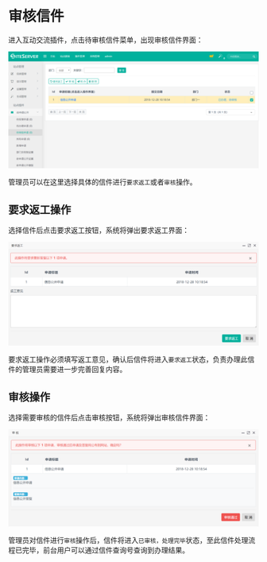 # 审核信件

进入互动交流插件，点击待审核信件菜单，出现审核信件界面：

![](assets/check/01.png)

管理员可以在这里选择具体的信件进行`要求返工`或者`审核`操作。

## 要求返工操作

选择信件后点击要求返工按钮，系统将弹出要求返工界面：

![](assets/check/02.png)

要求返工操作必须填写返工意见，确认后信件将进入`要求返工`状态，负责办理此信件的管理员需要进一步完善回复内容。

## 审核操作

选择需要审核的信件后点击审核按钮，系统将弹出审核信件界面：

![](assets/check/03.png)

管理员对信件进行`审核`操作后，信件将进入`已审核，处理完毕`状态，至此信件处理流程已完毕，前台用户可以通过信件查询号查询到办理结果。
